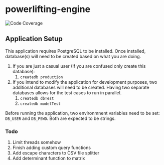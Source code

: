 # powerlifting-engine

![Code Coverage](https://github.com/barbell-math/engine/actions/workflows/codeCoverage.yml/badge.svg?event=push)

## Application Setup
This application requires PostgreSQL to be installed. Once installed, database(s) will need to be created based on what you are doing.
1. If you are just a casual user (If you are confused only create this database):
    1. ```createdb production```
1. If you intend to modify the application for development purposes, two additional databases will need to be created. Having two separate databases allows for the test cases to run in parallel.
    1. ```createdb dbTest```
    1. ```createdb modelTest```

Before running the application, two environmnent variables need to be set: ```DB_USER``` and ```DB_PSWD```. Both are expected to be strings.

### Todo
1. Limit threads somehow
1. Finish adding custom query functions
1. Add escape characters to CSV file splitter
1. Add determinant function to matrix
